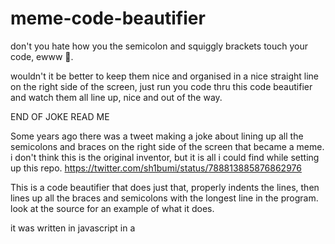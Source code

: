 # meme-code-beautifier
don't you hate how you the semicolon and squiggly brackets touch your code, ewww 🤮.

wouldn't it be better to keep them nice and organised in a nice straight line on the right side of the screen, just run you code thru this code beautifier and watch them all line up, nice and out of the way.

END OF JOKE READ ME

Some years ago there was a tweet making a joke about lining up all the semicolons and braces on the right side of the screen that became a meme.
i don't think this is the original inventor, but it is all i could find while setting up this repo.
https://twitter.com/sh1bumi/status/788813885876862976

This is a code beautifier that does just that, properly indents the lines, then lines up all the braces and semicolons with the longest line in the program.
look at the source for an example of what it does.

it was written in javascript in a <script> tag to make it as easy as possible to run so people can actually try it. I don't normally use javascript much so it is even worse that if it was in a language i am more familiar with.

i would not deliver a product of this quality normally, but this is not for actual use so it is ok. Honestly the joke stopped being funny before I was done coding.

there are significant problems with this, it is for humour value only
